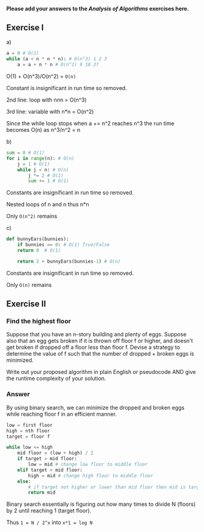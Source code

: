 #### Please add your answers to the ***Analysis of  Algorithms*** exercises here.

## Exercise I

a)
```python
a = 0 # O(1)
while (a < n * n * n): # O(n^3) 1 2 3 
    a = a + n * n # O(n^2) 9 18 27
```
O(1) + O(n^3)/O(n^2) = `O(n)`

Constant is insignificant in run time so removed.

2nd line: loop with n*n*n = O(n^3)

3rd line: variable with n*n = O(n^2)

Since the while loop stops when a += n^2 reaches n^3
the run time becomes O(n) as n^3/n^2 = n

b)
```python
sum = 0 # O(1)
for i in range(n): # O(n)
    j = 1 # O(1)
    while j < n: # O(n)
        j *= 2 # O(1)
        sum += 1 # O(1)
```
Constants are insignificant in run time so removed.

Nested loops of n and n thus n*n

Only `O(n^2)` remains

c)  
```python
def bunnyEars(bunnies): 
    if bunnies == 0: # O(1) True/False
    return 0  # O(1)

    return 2 + bunnyEars(bunnies-1) # O(n)
```
Constants are insignificant in run time so removed.

Only `O(n)` remains

## Exercise II

### Find the highest floor
Suppose that you have an n-story building and plenty of eggs. Suppose also that an egg gets broken if it is thrown off floor f or higher, and doesn't get broken if dropped off a floor less than floor f. Devise a strategy to determine the value of f such that the number of dropped + broken eggs is minimized.

Write out your proposed algorithm in plain English or pseudocode AND give the runtime complexity of your solution.

### Answer
By using binary search, we can minimize the dropped and broken eggs while reaching floor f in an efficient manner.

```python
low = first floor
high = nth floor
target = floor f

while low <= high
    mid floor = (low + high) / 2
    if target > mid floor:
        low = mid # change low floor to middle floor
    elif target < mid floor:
        high = mid # change high floor to middle floor
    else:
        # if target not higher or lower than mid floor then mid is target floor
        return mid 
```
Binary search essentially is figuring out how many times to divide N (floors) by 2 until reaching 1 (target floor).

Thus `1 = N / 2^x` into `x*1 = log N`
